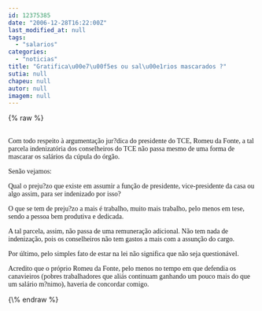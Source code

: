 ```yaml
---
id: 12375385
date: "2006-12-28T16:22:00Z"
last_modified_at: null
tags:
  - "salarios"
categories:
  - "noticias"
title: "Gratifica\u00e7\u00f5es ou sal\u00e1rios mascarados ?"
sutia: null
chapeu: null
autor: null
imagem: null
---
```

{\% raw %}
<p><P><BR><FONT face=Verdana>Com todo respeito à argumentação jur?dica do presidente do TCE, Romeu da Fonte, a tal parcela indenizatória dos conselheiros do TCE não passa mesmo de uma forma de mascarar os salários da cúpula do órgão.</FONT></P></p>
<p><P><FONT face=Verdana>Senão vejamos: </P></p>
<p><P>Qual o preju?zo que existe em assumir a função de presidente, vice-presidente da casa ou algo assim, para ser indenizado por isso?</P></p>
<p><P>O que se tem de preju?zo a mais é trabalho, muito mais trabalho, pelo menos em tese, sendo a pessoa bem produtiva e dedicada.</P></p>
<p><P>A tal parcela, assim, não passa de uma remuneração adicional. Não tem nada de indenização, pois os conselheiros não tem gastos a mais com a assunção do cargo.</P></p>
<p><P>Por último, pelo simples fato de estar na lei não significa que não seja questionável.</P></p>
<p><P>Acredito que o próprio Romeu da Fonte, pelo menos no tempo em que defendia os canavieiros (pobres trabalhadores que aliás continuam&nbsp;ganhando um pouco mais do que um salário m?nimo), haveria de concordar comigo.</P></FONT> </p>
{\% endraw %}